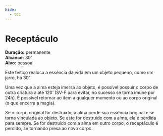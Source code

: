 ```yaml
---
hide:
  - toc
---
```


# Receptáculo

**Duração:** permanente  
**Alcance:** 30’  
**Alvo:** pessoal  

Este feitiço realoca a essência da vida em um objeto pequeno, como um jarro, há 30’. 

Uma vez que a alma esteja imersa ao objeto, é possível possuir o corpo de outra criatura a até 120’ (SV-F para evitar, no sucesso se torna imune por 24h). É possível retornar ao item a qualquer momento ou ao corpo original (o que encerra a magia). 

Se o corpo original for destruído, a alma perde sua essência original e se torna vinculada ao objeto. Se este for destruído com a alma, ela é perdida para sempre. Se for destruído com a alma em outro corpo, o receptáculo é perdido, se tornando presa ao novo corpo.